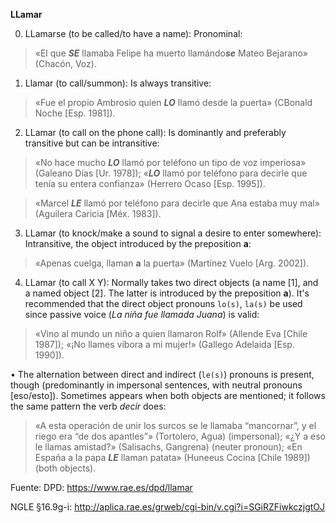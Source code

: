**LLamar**


0) LLamarse (to be called/to have a name): Pronominal:

> «El que ***SE*** llamaba Felipe ha muerto llamándo***se*** Mateo Bejarano» (Chacón, Voz).



1) Llamar (to call/summon): Is always transitive:

> «Fue el propio Ambrosio quien ***LO*** llamó desde la puerta» (CBonald Noche [Esp. 1981]). 



2) LLamar (to call on the phone call): Is dominantly and preferably transitive but can be intransitive:

> «No hace mucho ***LO*** llamó por teléfono un tipo de voz imperiosa» (Galeano Días [Ur. 1978]);
> «***LO*** llamó por teléfono para decirle que tenía su entera confianza» (Herrero Ocaso [Esp. 1995]).


> «Marcel ***LE*** llamó por teléfono para decirle que Ana estaba muy mal» (Aguilera Caricia [Méx. 1983]).



3) LLamar (to knock/make a sound to signal a desire to enter somewhere): Intransitive, the object introduced by the preposition **a**:

> «Apenas cuelga, llaman **a** la puerta» (Martínez Vuelo [Arg. 2002]).



4) LLamar (to call X Y): Normally takes two direct objects (a name [1], and a named object [2]. The latter is introduced by the preposition **a**). It's recommended that the direct object pronouns `lo(s)`, `la(s)` be used since passive voice (*La niña fue llamada Juana*) is valid:

> «Vino al mundo un niño a quien llamaron Rolf» (Allende Eva [Chile 1987]);
> «¡No llames víbora a mi mujer!» (Gallego Adelaida [Esp. 1990]).


• The alternation between direct and indirect (`le(s)`) pronouns is present, though (predominantly in impersonal sentences, with neutral pronouns [eso/esto]). Sometimes appears when both objects are mentioned; it follows the same pattern the verb *decir* does:

> «A esta operación de unir los surcos se le llamaba “mancornar”, y el riego era “de dos apantles”» (Tortolero, Agua) (impersonal);
> «¿Y a eso le llamas amistad?» (Salisachs, Gangrena) (neuter pronoun);
> «En España a la papa ***LE*** llaman patata»  (Huneeus Cocina [Chile 1989]) (both objects).



Fuente: DPD: <https://www.rae.es/dpd/llamar>


NGLE §16.9g-i: <http://aplica.rae.es/grweb/cgi-bin/v.cgi?i=SGiRZFiwkczjgtOJ>
